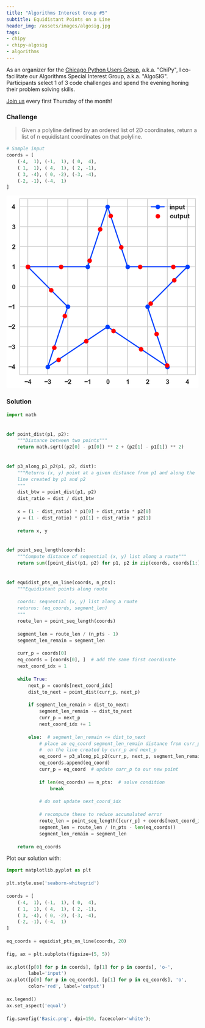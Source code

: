 ```yaml
---
title: "Algorithms Interest Group #5"
subtitle: Equidistant Points on a Line
header_img: /assets/images/algosig.jpg
tags:
- chipy
- chipy-algosig
- algorithms
---
```


As an organizer for the [Chicago Python Users Group](https://www.chipy.org/), a.k.a. "ChiPy", I co-facilitate our Algorithms Special Interest Group, a.k.a. "AlgoSIG". Participants select 1 of 3 code challenges and spend the evening honing their problem solving skills. 

[Join us](https://www.meetup.com/_ChiPy_/) every first Thursday of the month!

### Challenge
> Given a polyline defined by an ordered list of 2D coordinates, return a list of n equidistant coordinates on that polyline.

```python
# Sample input
coords = [
    (-4,  1), (-1,  1), ( 0,  4), 
    ( 1,  1), ( 4,  1), ( 2, -1), 
    ( 3, -4), ( 0, -2), (-3, -4),
    (-2, -1), (-4,  1)
]
```

<img class="img-fluid" src="/assets/images/algosig4-sample.png">

### Solution

```python
import math


def point_dist(p1, p2):
    """Distance between two points"""
    return math.sqrt((p2[0] - p1[0]) ** 2 + (p2[1] - p1[1]) ** 2)


def p3_along_p1_p2(p1, p2, dist):
    """Returns (x, y) point at a given distance from p1 and along the 
    line created by p1 and p2
    """
    dist_btw = point_dist(p1, p2)
    dist_ratio = dist / dist_btw
    
    x = (1 - dist_ratio) * p1[0] + dist_ratio * p2[0]
    y = (1 - dist_ratio) * p1[1] + dist_ratio * p2[1]
    
    return x, y


def point_seq_length(coords):
    """Compute distance of sequential (x, y) list along a route"""
    return sum([point_dist(p1, p2) for p1, p2 in zip(coords, coords[1:])])


def equidist_pts_on_line(coords, n_pts):
    """Equidistant points along route

    coords: sequential (x, y) list along a route
    returns: (eq_coords, segment_len)
    """
    route_len = point_seq_length(coords)

    segment_len = route_len / (n_pts - 1)
    segment_len_remain = segment_len

    curr_p = coords[0]
    eq_coords = [coords[0], ]  # add the same first coordinate
    next_coord_idx = 1

    while True:
        next_p = coords[next_coord_idx]
        dist_to_next = point_dist(curr_p, next_p)

        if segment_len_remain > dist_to_next:
            segment_len_remain -= dist_to_next
            curr_p = next_p
            next_coord_idx += 1

        else:  # segment_len_remain <= dist_to_next
            # place an eq_coord segment_len_remain distance from curr_p
            #  on the line created by curr_p and next_p
            eq_coord = p3_along_p1_p2(curr_p, next_p, segment_len_remain)
            eq_coords.append(eq_coord)
            curr_p = eq_coord  # update curr_p to our new point
            
            if len(eq_coords) == n_pts:  # solve condition
                break
            
            # do not update next_coord_idx
            
            # recompute these to reduce accumulated error
            route_len = point_seq_length([curr_p] + coords[next_coord_idx:])
            segment_len = route_len / (n_pts - len(eq_coords))
            segment_len_remain = segment_len

    return eq_coords
```

Plot our solution with:

```python
import matplotlib.pyplot as plt

plt.style.use('seaborn-whitegrid')

coords = [
    (-4,  1), (-1,  1), ( 0,  4), 
    ( 1,  1), ( 4,  1), ( 2, -1), 
    ( 3, -4), ( 0, -2), (-3, -4),
    (-2, -1), (-4,  1)
]

eq_coords = equidist_pts_on_line(coords, 20)

fig, ax = plt.subplots(figsize=(5, 5))

ax.plot([p[0] for p in coords], [p[1] for p in coords], 'o-', 
        label='input')
ax.plot([p[0] for p in eq_coords], [p[1] for p in eq_coords], 'o', 
        color='red', label='output')

ax.legend()
ax.set_aspect('equal')

fig.savefig('Basic.png', dpi=150, facecolor='white');
```
